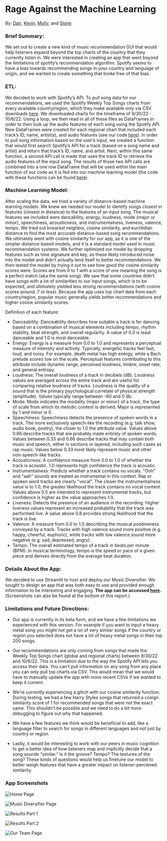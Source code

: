 # Rage Against the Machine Learning
By: [Dan](https://github.com/dtmurphy6), [Kevin](https://github.com/Flores-Kevin), [Molly](https://github.com/mbruns13), and [Slone](https://github.com/bslone1)

### Brief Summary:
We set out to create a new kind of music recommendation GUI that would help listeners expand beyond the top charts of the country that they currently listen in. We were interested in creating an app that went beyond the limitations of spotify’s recommendation algorithm. Spotify seems to have a bias towards recommending songs in your country and language of origin, and we wanted to create something that broke free of that bias.

### ETL:
We decided to work with Spotify’s API. To pull song data for our recommendations, we used the Spotify Weekly Top Songs charts from every available country/region, which they make available only via CSV downloads [here](https://charts.spotify.com/charts/overview/global). We downloaded charts for the timeframe of 9/30/22 - 10/6/22. Using a loop, we then read in all of these files as DataFrames in order to then look up the audio features of each song using the Spotify API. New DataFrames were created for each regional chart that included each track’s ID, name, artist(s), and audio features (see our code [here](https://github.com/Flores-Kevin/rage-against-machine-learning/blob/main/pulling_chart_track_features.ipynb)). In order to pull song information based on the user’s input, we created a function that would first search Spotify’s API for a track (based on a song name and artist) and return that track’s ID, name, and artist. Next, within this same function, a second API call is made that uses the track ID to retrieve the audio features of the input song. The results of those two API calls are combined into a one row DataFrame that will be used within the main function of our code as it is fed into our machine learning model (the code with these functions can be found [here](https://github.com/Flores-Kevin/rage-against-machine-learning/blob/main/building_functions.ipynb)). 

### Machine Learning Model:
After scaling the data, we tried a variety of distance-based machine learning models. We knew we needed our model to identify songs closest in features (closest in distance) to the features of an input song. The musical features we included were dancability, energy, loudness, mode (major or minor), speechiness, acousticness, and instrumentalness, liveness, valence, tempo. We tried out knearest neighbor, cosine similarity, and euchlidian distance to find the most accurate distance-based song recommendations. We ultimately went with cosine similarity for our app, as it is one of the simpler distance-based models, and it is a standard model used in music recommendation systems. We further optimized our model by dropping features such as time signature and key, as these likely introduced noise into the model and didn’t actually lend itself to better recommendations. We then tested the model by trying it out to see how good the cosine similarity scores were. Scores are from 0 to 1 with a score of one meaning the song is a perfect match (aka the same song). We saw that some countries didn’t have songs with a lot of similarities to our input songs, which is to be expected, and ultimately yielded less strong recommendations (with cosine scores around .7 or less). Because the app uses top chart data from each country/region, popular music generally yields better recommendations and higher cosine similarity scores. 

Definition of each feature:
- Danceability: Danceability describes how suitable a track is for dancing based on a combination of musical elements including tempo, rhythm stability, beat strength, and overall regularity. A value of 0.0 is least danceable and 1.0 is most danceable.
- Energy: Energy is a measure from 0.0 to 1.0 and represents a perceptual measure of intensity and activity. Typically, energetic tracks feel fast, loud, and noisy. For example, death metal has high energy, while a Bach prelude scores low on the scale. Perceptual features contributing to this attribute include dynamic range, perceived loudness, timbre, onset rate, and general entropy.
- Loudness: The overall loudness of a track in decibels (dB). Loudness values are averaged across the entire track and are useful for comparing relative loudness of tracks. Loudness is the quality of a sound that is the primary psychological correlate of physical strength (amplitude). Values typically range between -60 and 0 db.
- Mode: Mode indicates the modality (major or minor) of a track, the type of scale from which its melodic content is derived. Major is represented by 1 and minor is 0.
- Speechiness: Speechiness detects the presence of spoken words in a track. The more exclusively speech-like the recording (e.g. talk show, audio book, poetry), the closer to 1.0 the attribute value. Values above 0.66 describe tracks that are probably made entirely of spoken words. Values between 0.33 and 0.66 describe tracks that may contain both music and speech, either in sections or layered, including such cases as rap music. Values below 0.33 most likely represent music and other non-speech-like tracks.
- Acousticness: A confidence measure from 0.0 to 1.0 of whether the track is acoustic. 1.0 represents high confidence the track is acoustic.
- Instrumentalness: Predicts whether a track contains no vocals. "Ooh" and "aah" sounds are treated as instrumental in this context. Rap or spoken word tracks are clearly "vocal". The closer the instrumentalness value is to 1.0, the greater likelihood the track contains no vocal content. Values above 0.5 are intended to represent instrumental tracks, but confidence is higher as the value approaches 1.0.
- Liveness: Detects the presence of an audience in the recording. Higher liveness values represent an increased probability that the track was performed live. A value above 0.8 provides strong likelihood that the track is live.
- Valence: A measure from 0.0 to 1.0 describing the musical positiveness conveyed by a track. Tracks with high valence sound more positive (e.g. happy, cheerful, euphoric), while tracks with low valence sound more negative (e.g. sad, depressed, angry).
- Tempo: The overall estimated tempo of a track in beats per minute (BPM). In musical terminology, tempo is the speed or pace of a given piece and derives directly from the average beat duration.

### Details About the App:
We decided to use Streamlit to host and deploy our Music Diversifier. We sought to design an app that was both easy to use and provided enough information to be interesting and engaging. **The app can be accessed [here](https://mbruns13-rage-against-machine-learning-app-tfwxnw.streamlitapp.com/).** 
(Screenshots can also be found at the bottom of this report.)

### Limitations and Future Directions:
- Our app is currently in its beta form, and we have a few limitations we experienced with this version. For example if you want to input a heavy metal song you might not get a lot of very similar songs if the country or region you selected does not have a lot of heavy metal songs in their top 200 songs.

- Our recommendations are only coming from songs that made the Weekly Top Songs chart (global and regional charts) between 9/30/22 and 10/6/22. This is a limitation due to the way the Spotify API lets you access their data. You can’t pull information on any song from any place you can only pull top charts via CSV. This would mean that we would have to manually update the app with more recent CSVs if we wanted to keep it current.

- We're currently experiencing a glitch with our cosine similarity function. During testing, we had a few Harry Styles songs that returned a cosign similarity score of 1 for recommended songs that were not the exact same. This shouldn’t be possible and we need to do a bit more debugging to figure out why that happened.

- We have a few features we think would be beneficial to add, like a language filter to search for songs in different languages and not just by country or region.

- Lastly, it would be interesting to work with our peers in music cognition to get a better idea of how listeners map and implicitly decide that a song sounds “similar.” Is it the groove? Tempo? The textures of the song? These kinds of questions would help us finetune our model to better weigh features that have a greater impact on listener-percieved similarity. 

### App Screenshots
![Home Page](https://github.com/Flores-Kevin/rage-against-machine-learning/blob/main/resources/app_home_screenshot.png?raw=true)

![Music Diversifier Page](https://github.com/Flores-Kevin/rage-against-machine-learning/blob/main/resources/app_music_diversifier_screenshot.png?raw=true)

![Results Part 1](https://github.com/Flores-Kevin/rage-against-machine-learning/blob/main/resources/app_results1_screenshot.png?raw=true)

![Results Part 2](https://github.com/Flores-Kevin/rage-against-machine-learning/blob/main/resources/app_results2_screenshot.png?raw=true)

![Our Team Page](https://github.com/Flores-Kevin/rage-against-machine-learning/blob/main/resources/app_our_team_screenshot.png?raw=true)
